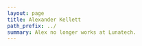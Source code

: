 ```yaml
---
layout: page
title: Alexander Kellett
path_prefix: ../
summary: Alex no longer works at Lunatech.
---
```

